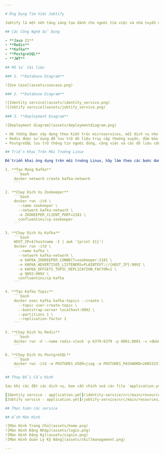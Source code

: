 ```yaml
---

# Ứng Dụng Tìm Việc Jobtify

Jobtify là một nền tảng sáng tạo dành cho người tìm việc và nhà tuyển dụng, giúp người dùng quản lý quá trình tìm việc, kỹ năng và thông tin cá nhân một cách minh bạch và hiệu quả.

## Các Công Nghệ Sử Dụng

- **Java 21**
- **Redis**
- **Kafka**
- **PostgreSQL**
- **JWT**

## Mô tả tài liệu

### 1. **Database Diagram**

![Use Case](assets/usecase.png)

### 2. **Database Diagram**

![Identity service](assets/identity_service.png)
![Jobtify service](assets/jobtify_service.png)
  
### 3. **Deployment Diagram**

![Deployment diagram](assets/deploymentdiagram.png)

- Hệ thống được xây dựng theo kiến trúc microservices, mỗi dịch vụ như Dịch Vụ Xác Thực (Identity Service) và Dịch Vụ Jobtify (Jobtify Service) hoạt động độc lập và giao tiếp qua Kafka.
- Redis được sử dụng để lưu trữ dữ liệu truy cập thường xuyên, đảm bảo hiệu suất cao.
- PostgreSQL lưu trữ thông tin người dùng, công việc và các dữ liệu cần thiết khác.

## Triển Khai Trên Môi Trường Linux

Để triển khai ứng dụng trên môi trường Linux, hãy làm theo các bước dưới đây:

1. **Tạo Mạng Kafka**
    ```bash
    docker network create kafka-network
    ```

2. **Chạy Dịch Vụ Zookeeper**
    ```bash
    docker run -itd \
      --name zookeeper \
      --network kafka-network \
      -e ZOOKEEPER_CLIENT_PORT=2181 \
      confluentinc/cp-zookeeper
    ```

3. **Chạy Dịch Vụ Kafka**
    ```bash
    HOST_IP=$(hostname -I | awk '{print $1}')
    docker run -itd \
      --name kafka \
      --network kafka-network \
      -e KAFKA_ZOOKEEPER_CONNECT=zookeeper:2181 \
      -e KAFKA_ADVERTISED_LISTENERS=PLAINTEXT://{HOST_IP}:9092 \
      -e KAFKA_OFFSETS_TOPIC_REPLICATION_FACTOR=1 \
      -p 9092:9092 \
      confluentinc/cp-kafka
    ```

4. **Tạo Kafka Topic**
    ```bash
    docker exec kafka kafka-topics --create \
      --topic user-create-topic \
      --bootstrap-server localhost:9092 \
      --partitions 1 \
      --replication-factor 1
    ```

5. **Chạy Dịch Vụ Redis**
    ```bash
    docker run -d --name redis-stack -p 6379:6379 -p 8001:8001 -v <đường-dẫn-đến-redis.conf>:/etc/redis/redis.conf redis/redis-stack:latest
    ```

6. **Chạy Dịch Vụ PostgreSQL**
    ```bash
    docker run -itd -e POSTGRES_USER=jiag -e POSTGRES_PASSWORD=20053331 -p 5432:5432 -v /home/$USER/postgresql/data:/var/lib/postgresql/data --name postgresql postgres:17.0-bookworm
    ```

## Thay Đổi Cấu Hình

Sau khi cài đặt các dịch vụ, bạn cần chỉnh sửa các file `application.yml` của Dịch Vụ Xác Thực và Dịch Vụ Jobtify để tích hợp các cấu hình môi trường.

[Identity service - application.yml](identity-service/src/main/resources/application.yml)
[Jobtify service - application.yml](jobtify-service/src/main/resources/application.yaml)

## Thực hiện các service

## Ảnh Màn Hình

![Màn Hình Trang Chủ](assets/home.png)
![Màn Hình Đăng Nhập](assets/login.png)
![Màn Hình Đăng Ký](assets/signin.png)
![Màn Hình Quản Lý Kỹ Năng](assets/skillmanagement.png)

---
```

